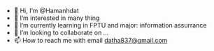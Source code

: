 - 👋 Hi, I’m @Hamanhdat
- 👀 I’m interested in many thing
- 🌱 I’m currently learning in FPTU and major: information assurrance
- 💞️ I’m looking to collaborate on ...
- 📫 How to reach me with email datha837@gmail.com

<!---
Hamanhdat/Hamanhdat is a ✨ special ✨ repository because its `README.md` (this file) appears on your GitHub profile.
You can click the Preview link to take a look at your changes.
--->
